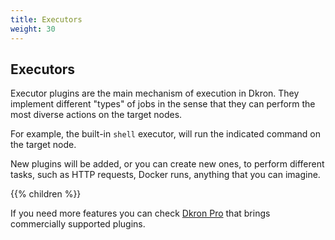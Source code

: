 ```yaml
---
title: Executors
weight: 30
---
```


## Executors

Executor plugins are the main mechanism of execution in Dkron. They implement different "types" of jobs in the sense that they can perform the most diverse actions on the target nodes.

For example, the built-in `shell` executor, will run the indicated command on the target node.

New plugins will be added, or you can create new ones, to perform different tasks, such as HTTP requests, Docker runs, anything that you can imagine.

{{% children  %}}

If you need more features you can check [Dkron Pro](/products/pro/) that brings commercially supported plugins.
